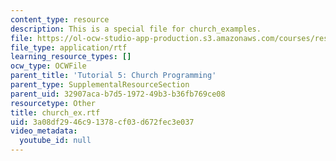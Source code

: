 ```yaml
---
content_type: resource
description: This is a special file for church_examples.
file: https://ol-ocw-studio-app-production.s3.amazonaws.com/courses/res-9-003-brains-minds-and-machines-summer-course-summer-2015/3a08df2946c91378cf03d672fec3e037_church_ex.rtf
file_type: application/rtf
learning_resource_types: []
ocw_type: OCWFile
parent_title: 'Tutorial 5: Church Programming'
parent_type: SupplementalResourceSection
parent_uid: 32907aca-b7d5-1972-49b3-b36fb769ce08
resourcetype: Other
title: church_ex.rtf
uid: 3a08df29-46c9-1378-cf03-d672fec3e037
video_metadata:
  youtube_id: null
---
```

